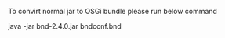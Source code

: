 To convirt normal jar to OSGi bundle please run below command

java -jar bnd-2.4.0.jar bndconf.bnd

